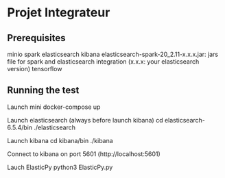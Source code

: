 # Projet Integrateur

## Prerequisites
minio
spark
elasticsearch
kibana
elasticsearch-spark-20_2.11-x.x.x.jar: jars file for spark and elasticsearch integration (x.x.x: your elasticsearch version)
tensorflow

## Running the test

Launch mini
docker-compose up

Launch elasticsearch (always before launch kibana)
cd elasticsearch-6.5.4/bin
./elasticsearch

Launch kibana
cd kibana/bin
./kibana

Connect to kibana on port 5601 (http://localhost:5601)

Lauch ElasticPy
python3 ElasticPy.py




